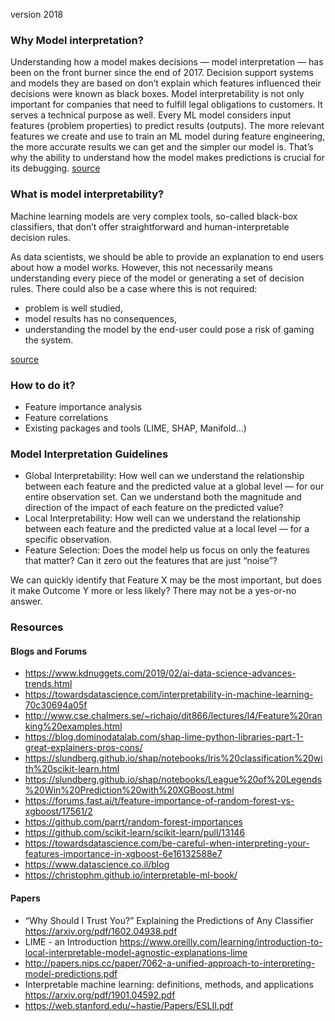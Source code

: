 version 2018

### Why Model interpretation?
Understanding how a model makes decisions — model interpretation — has been on the front burner since the end of 2017. Decision support systems and models they are based on don’t explain which features influenced their decisions were known as black boxes.
Model interpretability is not only important for companies that need to fulfill legal obligations to customers. It serves a technical purpose as well. Every ML model considers input features (problem properties) to predict results (outputs). The more relevant features we create and use to train an ML model during feature engineering, the more accurate results we can get and the simpler our model is. That’s why the ability to understand how the model makes predictions is crucial for its debugging.
[source](https://www.kdnuggets.com/2019/02/ai-data-science-advances-trends.html)

### What is model interpretability?
Machine learning models are very complex tools, so-called black-box classifiers, that don’t offer straightforward and human-interpretable decision rules.

As data scientists, we should be able to provide an explanation to end users about how a model works. However, this not necessarily means understanding every piece of the model or generating a set of decision rules.
There could also be a case where this is not required:
  * problem is well studied,
  * model results has no consequences,
  * understanding the model by the end-user could pose a risk of gaming the system.

[source](https://www.kdnuggets.com/2019/05/interpretability-machine-learning-models.html)

### How to do it?
  * Feature importance analysis
  * Feature correlations
  * Existing packages and tools (LIME, SHAP, Manifold...)
  
### Model Interpretation Guidelines
  * Global Interpretability: How well can we understand the relationship between each feature and the predicted value at a global level — for our entire observation set. Can we understand both the magnitude and direction of the impact of each feature on the predicted value?
  * Local Interpretability: How well can we understand the relationship between each feature and the predicted value at a local level — for a specific observation.
  * Feature Selection: Does the model help us focus on only the features that matter? Can it zero out the features that are just “noise”?

We can quickly identify that Feature X may be the most important, but does it make Outcome Y more or less likely? There may not be a yes-or-no answer.

### Resources
#### Blogs and Forums
- https://www.kdnuggets.com/2019/02/ai-data-science-advances-trends.html
- https://towardsdatascience.com/interpretability-in-machine-learning-70c30694a05f
- http://www.cse.chalmers.se/~richajo/dit866/lectures/l4/Feature%20ranking%20examples.html
- https://blog.dominodatalab.com/shap-lime-python-libraries-part-1-great-explainers-pros-cons/
- https://slundberg.github.io/shap/notebooks/Iris%20classification%20with%20scikit-learn.html
- https://slundberg.github.io/shap/notebooks/League%20of%20Legends%20Win%20Prediction%20with%20XGBoost.html
- https://forums.fast.ai/t/feature-importance-of-random-forest-vs-xgboost/17561/2
- https://github.com/parrt/random-forest-importances
- https://github.com/scikit-learn/scikit-learn/pull/13146
- https://towardsdatascience.com/be-careful-when-interpreting-your-features-importance-in-xgboost-6e16132588e7
- https://www.datascience.co.il/blog
- https://christophm.github.io/interpretable-ml-book/

#### Papers
- “Why Should I Trust You?” Explaining the Predictions of Any Classifier  https://arxiv.org/pdf/1602.04938.pdf
- LIME - an Introduction
https://www.oreilly.com/learning/introduction-to-local-interpretable-model-agnostic-explanations-lime
- http://papers.nips.cc/paper/7062-a-unified-approach-to-interpreting-model-predictions.pdf
- Interpretable machine learning: definitions, methods, and applications
https://arxiv.org/pdf/1901.04592.pdf
- https://web.stanford.edu/~hastie/Papers/ESLII.pdf

